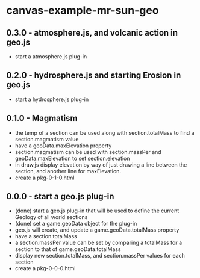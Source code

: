 # canvas-example-mr-sun-geo

## 0.3.0 - atmosphere.js, and volcanic action in geo.js
* start a atmosphere.js plug-in

## 0.2.0 - hydrosphere.js and starting Erosion in geo.js
* start a hydrosphere.js plug-in

## 0.1.0 - Magmatism
* the temp of a section can be used along with section.totalMass to find a section.magmatism value
* have a geoData.maxElevation property
* section.magmatism can be used with section.massPer and geoData.maxElevation to set section.elevation
* in draw.js display elevation by way of just drawing a line between the section, and another line for maxElevation.
* create a pkg-0-1-0.html

## 0.0.0 - start a geo.js plug-in
* (done) start a geo.js plug-in that will be used to define the current Geology of all world sections
* (done) set a game.geoData object for the plug-in
* geo.js will create, and update a game.geoData.totalMass property
* have a section.totalMass
* a section.massPer value can be set by comparing a totalMass for a section to that of game.geoData.totalMass
* display new section.totalMass, and section.massPer values for each section
* create a pkg-0-0-0.html
